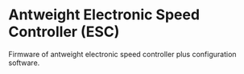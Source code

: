 Antweight Electronic Speed Controller (ESC)
=============

Firmware of antweight electronic speed controller plus configuration software.
